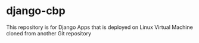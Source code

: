 # django-cbp
This repository is for Django Apps that is deployed on Linux Virtual Machine cloned from another Git repository
